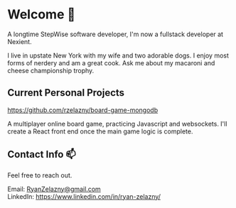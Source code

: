 # Welcome 👋

A longtime StepWise software developer, I'm now a fullstack developer at Nexient.

I live in upstate New York with my wife and two adorable dogs. I enjoy most forms of nerdery and am a great cook. Ask me about my macaroni and cheese championship trophy.

## Current Personal Projects
https://github.com/rzelazny/board-game-mongodb

A multiplayer online board game, practicing Javascript and websockets. I'll create a React front end once the main game logic is complete.

## Contact Info 📫
Feel free to reach out.
 
 Email: RyanZelazny@gmail.com  
 LinkedIn: https://www.linkedin.com/in/ryan-zelazny/
